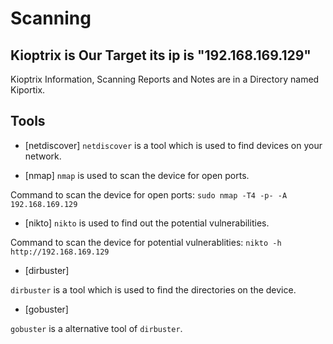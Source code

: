 # Scanning

## Kioptrix is Our Target its ip is "192.168.169.129"

Kioptrix Information, Scanning Reports and Notes are in a Directory named Kiportix.

## Tools

- [netdiscover]
`netdiscover` is a tool which is used to find devices on your network.

- [nmap]
`nmap` is used to scan the device for open ports.

Command to scan the device for open ports:
`sudo nmap -T4 -p- -A 192.168.169.129`

- [nikto]
`nikto` is used to find out the potential vulnerabilities.

Command to scan the device for potential vulnerablities:
`nikto -h http://192.168.169.129`

- [dirbuster]

`dirbuster` is a tool which is used to find the directories on the device.

- [gobuster]

`gobuster` is a alternative tool of `dirbuster`.




